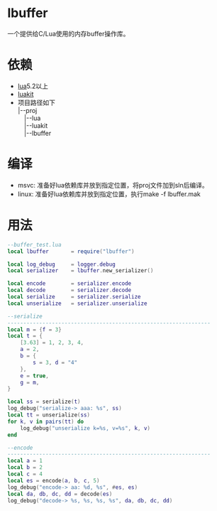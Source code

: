 # lbuffer
一个提供给C/Lua使用的内存buffer操作库。

# 依赖
- [lua](https://github.com/xiyoo0812/lua.git)5.2以上
- [luakit](https://github.com/xiyoo0812/luakit.git)
- 项目路径如下<br>
  |--proj <br>
  &emsp;|--lua <br>
  &emsp;|--luakit <br>
  &emsp;|--lbuffer

# 编译
- msvc: 准备好lua依赖库并放到指定位置，将proj文件加到sln后编译。
- linux: 准备好lua依赖库并放到指定位置，执行make -f lbuffer.mak

# 用法
```lua
--buffer_test.lua
local lbuffer       = require("lbuffer")

local log_debug     = logger.debug
local serializer    = lbuffer.new_serializer()

local encode        = serializer.encode
local decode        = serializer.decode
local serialize     = serializer.serialize
local unserialize   = serializer.unserialize

--serialize
----------------------------------------------------------------
local m = {f = 3}
local t = {
    [3.63] = 1, 2, 3, 4,
    a = 2,
    b = {
        s = 3, d = "4"
    },
    e = true,
    g = m,
}

local ss = serialize(t)
log_debug("serialize-> aaa: %s", ss)
local tt = unserialize(ss)
for k, v in pairs(tt) do
    log_debug("unserialize k=%s, v=%s", k, v)
end

--encode
----------------------------------------------------------------
local a = 1
local b = 2
local c = 4
local es = encode(a, b, c, 5)
log_debug("encode-> aa: %d, %s", #es, es)
local da, db, dc, dd = decode(es)
log_debug("decode-> %s, %s, %s, %s", da, db, dc, dd)
```